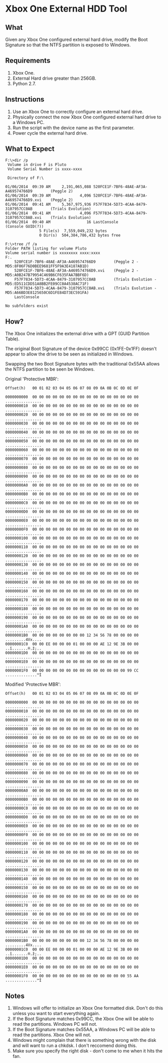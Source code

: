 Xbox One External HDD Tool
===============

What
-----

Given any Xbox One configured external hard drive, modify the Boot Signature so that the NTFS partition is exposed to Windows.

Requirements
-----

1. Xbox One.
2. External Hard drive greater than 256GB.
2. Python 2.7.

Instructions
------------

1. Use an Xbox One to correctly configure an external hard drive.
2. Physically connect the now Xbox One configured external hard drive to a Windows PC.
3. Run the script with the device name as the first parameter.
4. Power cycle the external hard drive.
 

What to Expect
--------------
```
F:\>dir /p
 Volume in drive F is Pluto
 Volume Serial Number is xxxx-xxxx

 Directory of F:\

01/06/2014  09:39 AM     2,191,065,088 520FCE1F-7BF6-48AE-AF3A-A469574766D9        (Peggle 2)
01/06/2014  09:39 AM             4,096 520FCE1F-7BF6-48AE-AF3A-A469574766D9.xvi    (Peggle 2)
01/06/2014  09:41 AM     5,367,975,936 F57F7834-5D73-4CAA-8479-3107957CC0AB        (Trials Evolution)
01/06/2014  09:41 AM             4,096 F57F7834-5D73-4CAA-8479-3107957CC0AB.xvi    (Trials Evolution)
01/06/2014  09:40 AM                16 LastConsole                                 (Console GUID(?))
               5 File(s)  7,559,049,232 bytes
               0 Dir(s)  504,384,786,432 bytes free

F:\>tree /f /a
Folder PATH listing for volume Pluto
Volume serial number is xxxxxxxx xxxx:xxxx
F:.
    520FCE1F-7BF6-48AE-AF3A-A469574766D9        (Peggle 2 - MD5:8F06F76D0BEE9681FF5F9A3E4187AB1D)
    520FCE1F-7BF6-48AE-AF3A-A469574766D9.xvi    (Peggle 2 - MD5:A0B247B79954C469B6CF635FAA7BBF6D)
    F57F7834-5D73-4CAA-8479-3107957CC0AB        (Trials Evolution - MD5:ED511CDD51A8BB2FE09CC0A4538AC71F)
    F57F7834-5D73-4CAA-8479-3107957CC0AB.xvi    (Trials Evolution - MD5:A66BD3E8125650C6D1FE84D73EC591FA)
    LastConsole

No subfolders exist
```

How?
----

The Xbox One initializes the external drive with a GPT (GUID Partition Table).

The original Boot Signature of the device 0x99CC (0x1FE-0x1FF) doesn't appear to allow the drive to be seen as initialized in Windows.

Swapping the two Boot Signature bytes with the traditional 0x55AA allows the NTFS partition to be seen be Windows.

Original 'Protective MBR':
```
Offset(h)   00 01 02 03 04 05 06 07 08 09 0A 0B 0C 0D 0E 0F

0000000000  00 00 00 00 00 00 00 00 00 00 00 00 00 00 00 00  ................
0000000010  00 00 00 00 00 00 00 00 00 00 00 00 00 00 00 00  ................
0000000020  00 00 00 00 00 00 00 00 00 00 00 00 00 00 00 00  ................
0000000030  00 00 00 00 00 00 00 00 00 00 00 00 00 00 00 00  ................
0000000040  00 00 00 00 00 00 00 00 00 00 00 00 00 00 00 00  ................
0000000050  00 00 00 00 00 00 00 00 00 00 00 00 00 00 00 00  ................
0000000060  00 00 00 00 00 00 00 00 00 00 00 00 00 00 00 00  ................
0000000070  00 00 00 00 00 00 00 00 00 00 00 00 00 00 00 00  ................
0000000080  00 00 00 00 00 00 00 00 00 00 00 00 00 00 00 00  ................
0000000090  00 00 00 00 00 00 00 00 00 00 00 00 00 00 00 00  ................
00000000A0  00 00 00 00 00 00 00 00 00 00 00 00 00 00 00 00  ................
00000000B0  00 00 00 00 00 00 00 00 00 00 00 00 00 00 00 00  ................
00000000C0  00 00 00 00 00 00 00 00 00 00 00 00 00 00 00 00  ................
00000000D0  00 00 00 00 00 00 00 00 00 00 00 00 00 00 00 00  ................
00000000E0  00 00 00 00 00 00 00 00 00 00 00 00 00 00 00 00  ................
00000000F0  00 00 00 00 00 00 00 00 00 00 00 00 00 00 00 00  ................
0000000100  00 00 00 00 00 00 00 00 00 00 00 00 00 00 00 00  ................
0000000110  00 00 00 00 00 00 00 00 00 00 00 00 00 00 00 00  ................
0000000120  00 00 00 00 00 00 00 00 00 00 00 00 00 00 00 00  ................
0000000130  00 00 00 00 00 00 00 00 00 00 00 00 00 00 00 00  ................
0000000140  00 00 00 00 00 00 00 00 00 00 00 00 00 00 00 00  ................
0000000150  00 00 00 00 00 00 00 00 00 00 00 00 00 00 00 00  ................
0000000160  00 00 00 00 00 00 00 00 00 00 00 00 00 00 00 00  ................
0000000170  00 00 00 00 00 00 00 00 00 00 00 00 00 00 00 00  ................
0000000180  00 00 00 00 00 00 00 00 00 00 00 00 00 00 00 00  ................
0000000190  00 00 00 00 00 00 00 00 00 00 00 00 00 00 00 00  ................
00000001A0  00 00 00 00 00 00 00 00 00 00 00 00 00 00 00 00  ................
00000001B0  00 00 00 00 00 00 00 00 12 34 56 78 00 00 00 00  .........4Vx....
00000001C0  00 00 EE 00 00 00 01 00 00 00 AE 12 9E 3B 00 00  ..î.......®.ž;..
00000001D0  00 00 00 00 00 00 00 00 00 00 00 00 00 00 00 00  ................
00000001E0  00 00 00 00 00 00 00 00 00 00 00 00 00 00 00 00  ................
00000001F0  00 00 00 00 00 00 00 00 00 00 00 00 00 00 99 CC  ..............™Ì
```

Modified 'Protective MBR':
```
Offset(h)   00 01 02 03 04 05 06 07 08 09 0A 0B 0C 0D 0E 0F

0000000000  00 00 00 00 00 00 00 00 00 00 00 00 00 00 00 00  ................
0000000010  00 00 00 00 00 00 00 00 00 00 00 00 00 00 00 00  ................
0000000020  00 00 00 00 00 00 00 00 00 00 00 00 00 00 00 00  ................
0000000030  00 00 00 00 00 00 00 00 00 00 00 00 00 00 00 00  ................
0000000040  00 00 00 00 00 00 00 00 00 00 00 00 00 00 00 00  ................
0000000050  00 00 00 00 00 00 00 00 00 00 00 00 00 00 00 00  ................
0000000060  00 00 00 00 00 00 00 00 00 00 00 00 00 00 00 00  ................
0000000070  00 00 00 00 00 00 00 00 00 00 00 00 00 00 00 00  ................
0000000080  00 00 00 00 00 00 00 00 00 00 00 00 00 00 00 00  ................
0000000090  00 00 00 00 00 00 00 00 00 00 00 00 00 00 00 00  ................
00000000A0  00 00 00 00 00 00 00 00 00 00 00 00 00 00 00 00  ................
00000000B0  00 00 00 00 00 00 00 00 00 00 00 00 00 00 00 00  ................
00000000C0  00 00 00 00 00 00 00 00 00 00 00 00 00 00 00 00  ................
00000000D0  00 00 00 00 00 00 00 00 00 00 00 00 00 00 00 00  ................
00000000E0  00 00 00 00 00 00 00 00 00 00 00 00 00 00 00 00  ................
00000000F0  00 00 00 00 00 00 00 00 00 00 00 00 00 00 00 00  ................
0000000100  00 00 00 00 00 00 00 00 00 00 00 00 00 00 00 00  ................
0000000110  00 00 00 00 00 00 00 00 00 00 00 00 00 00 00 00  ................
0000000120  00 00 00 00 00 00 00 00 00 00 00 00 00 00 00 00  ................
0000000130  00 00 00 00 00 00 00 00 00 00 00 00 00 00 00 00  ................
0000000140  00 00 00 00 00 00 00 00 00 00 00 00 00 00 00 00  ................
0000000150  00 00 00 00 00 00 00 00 00 00 00 00 00 00 00 00  ................
0000000160  00 00 00 00 00 00 00 00 00 00 00 00 00 00 00 00  ................
0000000170  00 00 00 00 00 00 00 00 00 00 00 00 00 00 00 00  ................
0000000180  00 00 00 00 00 00 00 00 00 00 00 00 00 00 00 00  ................
0000000190  00 00 00 00 00 00 00 00 00 00 00 00 00 00 00 00  ................
00000001A0  00 00 00 00 00 00 00 00 00 00 00 00 00 00 00 00  ................
00000001B0  00 00 00 00 00 00 00 00 12 34 56 78 00 00 00 00  .........4Vx....
00000001C0  00 00 EE 00 00 00 01 00 00 00 AE 12 9E 3B 00 00  ..î.......®.ž;..
00000001D0  00 00 00 00 00 00 00 00 00 00 00 00 00 00 00 00  ................
00000001E0  00 00 00 00 00 00 00 00 00 00 00 00 00 00 00 00  ................
00000001F0  00 00 00 00 00 00 00 00 00 00 00 00 00 00 55 AA  ..............™Ì
```

Notes
-----

1. Windows will offer to initialize an Xbox One formatted disk. Don't do this unless you want to start everything again.
2. If the Boot Signature matches 0x99CC, the Xbox One will be able to read the partitions. Windows PC will not.
3. If the Boot Signature matches 0x55AA, a Windows PC will be able to read the partitions. Xbox One will not.
4. Windows might complain that there is something wrong with the disk and will want to run a chkdsk. I don't reccomend doing this.
5. Make sure you specify the right disk - don't come to me when it hits the fan.

